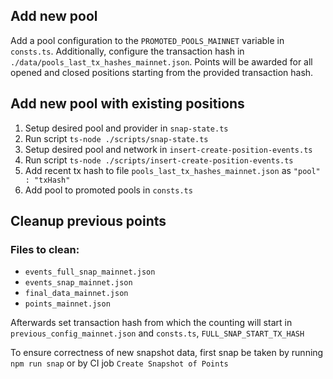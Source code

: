 ## Add new pool

Add a pool configuration to the `PROMOTED_POOLS_MAINNET` variable in `consts.ts`. Additionally, configure the transaction hash in `./data/pools_last_tx_hashes_mainnet.json`. Points will be awarded for all opened and closed positions starting from the provided transaction hash.

## Add new pool with existing positions

1. Setup desired pool and provider in `snap-state.ts`
2. Run script `ts-node ./scripts/snap-state.ts`
3. Setup desired pool and network in `insert-create-position-events.ts`
4. Run script `ts-node ./scripts/insert-create-position-events.ts`
5. Add recent tx hash to file `pools_last_tx_hashes_mainnet.json` as `"pool" : "txHash"`
6. Add pool to promoted pools in `consts.ts`

## Cleanup previous points

### Files to clean:

- `events_full_snap_mainnet.json`
- `events_snap_mainnet.json`
- `final_data_mainnet.json`
- `points_mainnet.json`

Afterwards set transaction hash from which the counting will start in `previous_config_mainnet.json` and `consts.ts`, `FULL_SNAP_START_TX_HASH`

To ensure correctness of new snapshot data, first snap be taken by running `npm run snap` or by CI job `Create Snapshot of Points`
